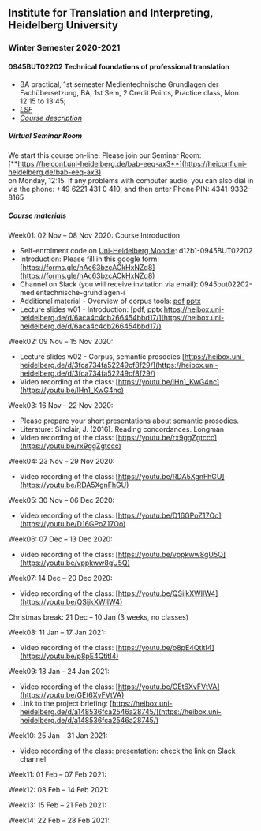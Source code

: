 ## Institute for Translation and Interpreting, Heidelberg University
### Winter Semester 2020-2021
#### 0945BUT02202 Technical foundations of professional translation
- BA practical, 1st semester  Medientechnische Grundlagen der Fachübersetzung, BA, 1st Sem, 2 Credit Points, Practice class, Mon.	12:15 to 13:45;
- [*LSF*](https://lsf.uni-heidelberg.de/qisserver/rds?state=verpublish&status=init&vmfile=no&publishid=323831&moduleCall=webInfo&publishConfFile=webInfo&publishSubDir=veranstaltung)
- [*Course description*](../teach2020-21-WS.md#0945BUT02202)

##### Virtual Seminar Room

We start this course on-line. Please join our Seminar Room:  
[**https://heiconf.uni-heidelberg.de/bab-eeq-ax3**](https://heiconf.uni-heidelberg.de/bab-eeq-ax3)  
on Monday, 12:15. If any problems with computer audio, you can also dial in via the phone: +49 6221 431 0 410, and then enter Phone PIN: 4341-9332-8165

##### Course materials

Week01: 02 Nov – 08 Nov 2020: Course Introduction  
- Self-enrolment code on [Uni-Heidelberg Moodle](https://moodle.uni-heidelberg.de/): d12b1-0945BUT02202
- Introduction: Please fill in this google form: [https://forms.gle/nAc63bzcACkHxNZq8](https://forms.gle/nAc63bzcACkHxNZq8)
- Channel on Slack (you will receive invitation via email): 0945but02202-medientechnische-grundlagen-i
- Additional material - Overview of corpus tools: [pdf](https://heibox.uni-heidelberg.de/f/4f721cae16374602b412/) [pptx](https://heibox.uni-heidelberg.de/f/fe4b099405f84d7a9c97/)
- Lecture slides w01 - Introduction: [pdf, pptx https://heibox.uni-heidelberg.de/d/6aca4c4cb266454bbd17/](https://heibox.uni-heidelberg.de/d/6aca4c4cb266454bbd17/)

Week02: 09 Nov – 15 Nov 2020:
- Lecture slides w02 - Corpus, semantic prosodies [https://heibox.uni-heidelberg.de/d/3fca734fa52249cf8f29/](https://heibox.uni-heidelberg.de/d/3fca734fa52249cf8f29/)
- Video recording of the class: [https://youtu.be/lHn1_KwG4nc](https://youtu.be/lHn1_KwG4nc)

Week03: 16 Nov – 22 Nov 2020:
- Please prepare your short presentations about semantic prosodies.
- Literature: Sinclair, J. (2016). Reading concordances. Longman
- Video recording of the class: [https://youtu.be/rx9ggZgtccc](https://youtu.be/rx9ggZgtccc)

Week04: 23 Nov – 29 Nov 2020:
- Video recording of the class: [https://youtu.be/RDA5XgnFhGU](https://youtu.be/RDA5XgnFhGU)

Week05: 30 Nov – 06 Dec 2020:
- Video recording of the class: [https://youtu.be/D16GPoZ17Oo](https://youtu.be/D16GPoZ17Oo)

Week06: 07 Dec – 13 Dec 2020:
- Video recording of the class: [https://youtu.be/vppkww8gU5Q](https://youtu.be/vppkww8gU5Q)

Week07: 14 Dec – 20 Dec 2020:
- Video recording of the class: [https://youtu.be/QSijkXWIlW4](https://youtu.be/QSijkXWIlW4)

Christmas break: 21 Dec – 10 Jan (3 weeks, no classes)  

Week08: 11 Jan – 17 Jan 2021:
- Video recording of the class: [https://youtu.be/p8pE4QtitI4](https://youtu.be/p8pE4QtitI4)

Week09: 18 Jan – 24 Jan 2021:
- Video recording of the class: [https://youtu.be/GEt6XvFVtVA](https://youtu.be/GEt6XvFVtVA)
- Link to the project briefing: [https://heibox.uni-heidelberg.de/d/a148536fca2546a28745/](https://heibox.uni-heidelberg.de/d/a148536fca2546a28745/)

Week10: 25 Jan – 31 Jan 2021:
- Video recording of the class: presentation: check the link on Slack channel

Week11: 01 Feb – 07 Feb 2021:   

Week12: 08 Feb – 14 Feb 2021:

Week13: 15 Feb – 21 Feb 2021:

Week14: 22 Feb – 28 Feb 2021:
